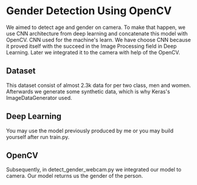 # Gender Detection Using OpenCV

We aimed to detect age and gender on camera. To make that happen, we use CNN architecture from deep learning and concatenate this model with OpenCV. CNN used for the machine's learn. We have choose CNN because it proved itself with the succeed in the Image Processing field in Deep Learning. Later we integrated it to the camera with help of the OpenCV.

## Dataset
This dataset consist of almost 2.3k data for per two class, men and women. Afterwards we generate some synthetic data, which  is why Keras's ImageDataGenerator used.

## Deep Learning
You may use the model previously produced by me or you may build yourself after run train.py.

## OpenCV
Subsequently, in detect_gender_webcam.py we integrated our model to camera. Our model returns us the gender of the person.
